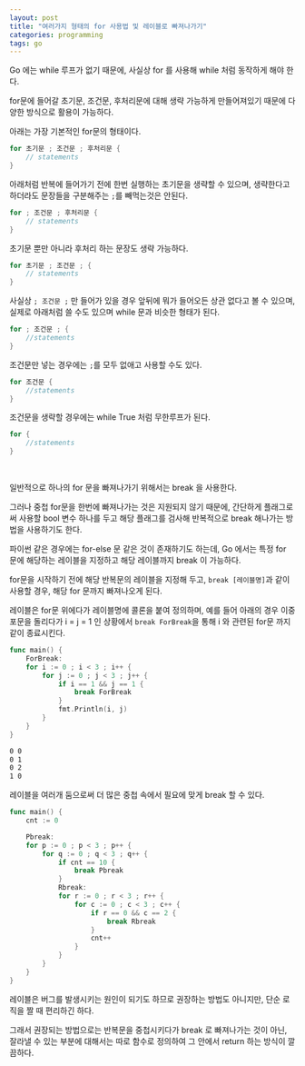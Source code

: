 ```yaml
---
layout: post
title: "여러가지 형태의 for 사용법 및 레이블로 빠져나가기"
categories: programming
tags: go
---
```


Go 에는 while 루프가 없기 때문에, 사실상 for 를 사용해 while 처럼 동작하게 해야 한다.

for문에 들어갈 초기문, 조건문, 후처리문에 대해 생략 가능하게 만들어져있기 때문에 다양한 방식으로 활용이 가능하다.

아래는 가장 기본적인 for문의 형태이다.

```go
for 초기문 ; 조건문 ; 후처리문 {
    // statements
}
```

아래처럼 반복에 들어가기 전에 한번 실행하는 초기문을 생략할 수 있으며, 생략한다고 하더라도 문장들을 구분해주는 ```;```를 빼먹는것은 안된다.

```go
for ; 조건문 ; 후처리문 {
    // statements
}
```

초기문 뿐만 아니라 후처리 하는 문장도 생략 가능하다.

```go
for 초기문 ; 조건문 ; {
    // statements
}
```

사실상 ```; 조건문 ;```  만 들어가 있을 경우 앞뒤에 뭐가 들어오든 상관 없다고 볼 수 있으며, 실제로 아래처럼 쓸 수도 있으며 while 문과 비슷한 형태가 된다.

```go
for ; 조건문 ; {
    //statements
}
```

조건문만 넣는 경우에는 ```;```를 모두 없애고 사용할 수도 있다.

```go
for 조건문 {
    //statements
}
```

조건문을 생략할 경우에는 while True 처럼 무한루프가 된다.

```go
for {
    //statements
}
```

<br>

일반적으로 하나의 for 문을 빠져나가기 위해서는 break 을 사용한다.

그러나 중첩 for문을 한번에 빠져나가는 것은 지원되지 않기 때문에, 간단하게 플래그로써 사용할 bool 변수 하나를 두고 해당 플래그를 검사해 반복적으로 break 해나가는 방법을 사용하기도 한다.

파이썬 같은 경우에는 for-else 문 같은 것이 존재하기도 하는데, Go 에서는 특정 for 문에 해당하는 레이블을 지정하고 해당 레이블까지 break 이 가능하다.

for문을 시작하기 전에 해당 반복문의 레이블을 지정해 두고, ```break [레이블명]```과 같이 사용할 경우, 해당 for 문까지 빠져나오게 된다.

레이블은 for문 위에다가 레이블명에 콜론을 붙여 정의하며, 예를 들어 아래의 경우 이중포문을 돌리다가 i = j = 1 인 상황에서 ```break ForBreak```을 통해 i 와 관련된 for문 까지 같이 종료시킨다.

```go
func main() {
	ForBreak:
	for i := 0 ; i < 3 ; i++ {
		for j := 0 ; j < 3 ; j++ {
			if i == 1 && j == 1 {
				break ForBreak
			}
			fmt.Println(i, j)
		}
	}
}
```
```bash
0 0
0 1
0 2
1 0
```

레이블을 여러개 둠으로써 더 많은 중첩 속에서 필요에 맞게 break 할 수 있다.

```go
func main() {
	cnt := 0

	Pbreak:
	for p := 0 ; p < 3 ; p++ {
		for q := 0 ; q < 3 ; q++ {
			if cnt == 10 {
				break Pbreak
			}
			Rbreak:
			for r := 0 ; r < 3 ; r++ {
				for c := 0 ; c < 3 ; c++ {
					if r == 0 && c == 2 {
						break Rbreak
					}
					cnt++
				}
			}
		}
	}
}
```

레이블은 버그를 발생시키는 원인이 되기도 하므로 권장하는 방법도 아니지만, 단순 로직을 짤 때 편리하긴 하다.

그래서 권장되는 방법으로는 반복문을 중첩시키다가 break 로 빠져나가는 것이 아닌, 잘라낼 수 있는 부분에 대해서는 따로 함수로 정의하여 그 안에서 return 하는 방식이 깔끔하다.
